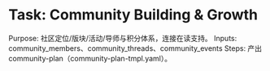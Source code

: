 # Task: Community Building & Growth

Purpose: 社区定位/版块/活动/导师与积分体系，连接在读支持。
Inputs: community_members、community_threads、community_events
Steps: 产出 community-plan（community-plan-tmpl.yaml）。
